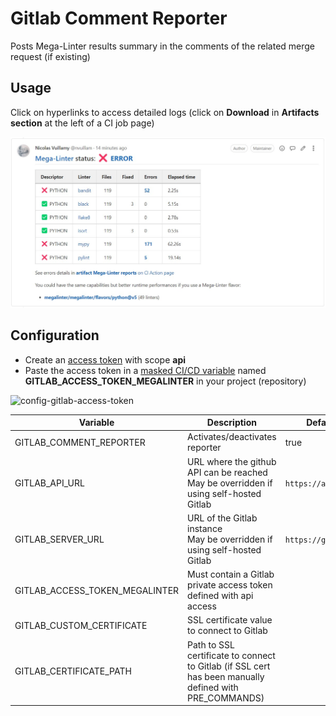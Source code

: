 <!-- markdownlint-disable MD013 MD033 MD041 -->
# Gitlab Comment Reporter

Posts Mega-Linter results summary in the comments of the related merge request (if existing)

## Usage

Click on hyperlinks to access detailed logs (click on **Download** in **Artifacts section** at the left of a CI job page)

![Screenshot](../assets/images/GitlabCommentReporter.jpg)

## Configuration

- Create an [access token](https://docs.gitlab.com/ee/user/profile/personal_access_tokens.html#create-a-personal-access-token) with scope **api**
- Paste the access token in a [masked CI/CD variable](https://docs.gitlab.com/ee/ci/variables/#add-a-cicd-variable-to-a-project) named **GITLAB_ACCESS_TOKEN_MEGALINTER** in your project (repository)

![config-gitlab-access-token](https://user-images.githubusercontent.com/17500430/151674446-1bcb1420-d9aa-4ae1-aaae-dcf51afb36ab.gif)

| Variable                       | Description                                                                                            | Default value            |
|--------------------------------|--------------------------------------------------------------------------------------------------------|--------------------------|
| GITLAB_COMMENT_REPORTER        | Activates/deactivates reporter                                                                         | true                     |
| GITLAB_API_URL                 | URL where the github API can be reached<br/>May be overridden if using self-hosted Gitlab              | `https://api.gitlab.com` |
| GITLAB_SERVER_URL              | URL of the Gitlab instance<br/>May be overridden if using self-hosted Gitlab                           | `https://gitlab.com`     |
| GITLAB_ACCESS_TOKEN_MEGALINTER | Must contain a Gitlab private access token defined with api access                                     | <!-- -->                 |
| GITLAB_CUSTOM_CERTIFICATE      | SSL certificate value to connect to Gitlab                                                             | <!-- -->                 |
| GITLAB_CERTIFICATE_PATH        | Path to SSL certificate to connect to Gitlab (if SSL cert has been manually defined with PRE_COMMANDS) | <!-- -->                 |
